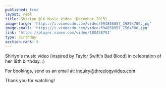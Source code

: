 ```yaml
---
published: true
layout: reel
title: Shirlyn @18 Music Video (December 2015)
image-large: 'https://i.vimeocdn.com/video/594856057_1920x700.jpg'
image-small: 'https://i.vimeocdn.com/video/594856057_750x500.jpg'
link: 'https://player.vimeo.com/video/180458791'
type: birthday
section-rank: 8
---
```

Shirlyn's music video (inspired by Taylor Swift's Bad Blood) in celebration of her 18th birthday. :)

For bookings, send us an email at: inquiry@threelogyvideo.com

Thank you for watching!
